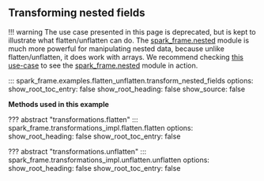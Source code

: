 ## Transforming nested fields

!!! warning
    The use case presented in this page is deprecated, but is kept to illustrate what flatten/unflatten can do.
    The [spark_frame.nested](/spark-frame/reference/nested) module is much more powerful for manipulating nested data, 
    because unlike flatten/unflatten, it does work with arrays. We recommend checking 
    [this use-case](/use_cases/working_with_nested_data) to see the [spark_frame.nested](/spark-frame/reference/nested)
    module in action.

::: spark_frame.examples.flatten_unflatten.transform_nested_fields
    options:
        show_root_toc_entry: false
        show_root_heading: false
        show_source: false

**Methods used in this example**

??? abstract "transformations.flatten"
    ::: spark_frame.transformations_impl.flatten.flatten
        options:
            show_root_heading: false
            show_root_toc_entry: false

??? abstract "transformations.unflatten"
    ::: spark_frame.transformations_impl.unflatten.unflatten
        options:
            show_root_heading: false
            show_root_toc_entry: false

